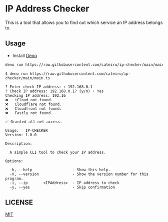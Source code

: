 # IP Address Checker

This is a tool that allows you to find out which service an IP address belongs to.

## Usage

- Install [Deno](https://deno.land/)

```bash
deno run https://raw.githubusercontent.com/cateiru/ip-checker/main/main.ts
```

```text
$ deno run https://raw.githubusercontent.com/cateiru/ip-checker/main/main.ts

? Enter check IP address: › 192.168.0.1
? Check IP address: 192.168.0.1? (y/n) › Yes
Checking IP address: 192.16
❌	iCloud not found.
❌	Cloudflare not found.
❌	Cloudfront not found.
❌	Fastly not found.
```

```text
✅ Granted all net access.

Usage:   IP-CHECKER
Version: 1.0.0

Description:

  A simple CLI tool to check your IP address.

Options:

  -h, --help                  - Show this help.
  -V, --version               - Show the version number for this program.
  -i, --ip       <IPAddress>  - IP address to check
  -y, --yes                   - Skip confirmation
```

## LICENSE

[MIT](./LICENSE)
